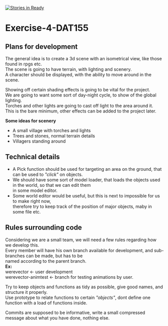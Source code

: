 [![Stories in Ready](https://badge.waffle.io/Werevector/Exercise-4-DAT155.png?label=ready&title=Ready)](https://waffle.io/Werevector/Exercise-4-DAT155)
# Exercise-4-DAT155

Plans for development
---------------------

The general idea is to create a 3d scene with an isometrical view, like those found in rpgs etc.  
The scene is going to have terrain, with lighting and scenery.  
A character should be displayed, with the ability to move around in the scene.  

Showing off certain shading effects is going to be vital for the project.  
We are going to want some sort of day-night cycle, to show of the global lighting.  
Torches and other lights are going to cast off light to the area around it.  
This is the bare minimum, other effects can be added to the project later.

**Some ideas for scenery**
* A small village with torches and lights
* Trees and stones, normal terrain details
* Villagers standing around

**Technical details**
--------------------
* A Pick function should be used for targeting an area on the ground, that can be used to *"click"* on objects.  
* We should have some sort of model loader, that loads the objects used in the world, so that we can edit them  
  in some model editor.
* Some world editor would be useful, but this is next to impossible for us to make right now,  
  therefore try to keep track of the position of major objects, maby in some file etc.

**Rules surrounding code**
--------------------------
Considering we are a small team, we will need a few rules regarding how we develop this.  
Every member will have his own branch available for development, and sub-branches can be made, but has to be  
named according to the parent branch.  
**Ex:**  
werevector <- user development  
werevector-animtest <- branch for testing animations by user.  

Try to keep objects and functions as tidy as possible, give good names, and structure it properly.  
Use prototype to relate functions to certain *"objects"*, dont define one function with a load of functions inside.  

Commits are supposed to be informative, write a small compressed message about what you have done, nothing else.



